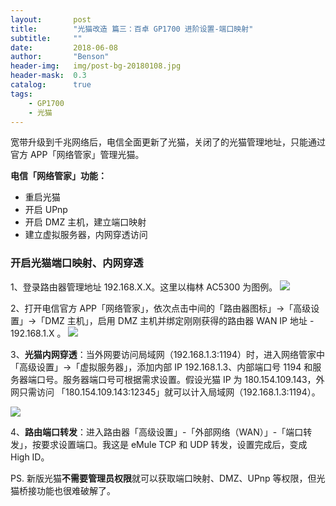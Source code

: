```yaml
---
layout:       post
title:        "光猫改造 篇三：百卓 GP1700 进阶设置-端口映射"
subtitle:     ""
date:         2018-06-08
author:       "Benson"
header-img:   img/post-bg-20180108.jpg
header-mask:  0.3
catalog:      true
tags:
    - GP1700
    - 光猫
---
```

宽带升级到千兆网络后，电信全面更新了光猫，关闭了的光猫管理地址，只能通过官方 APP「网络管家」管理光猫。

**电信「网络管家」功能：**

* 重启光猫
* 开启 UPnp
* 开启 DMZ 主机，建立端口映射
* 建立虚拟服务器，内网穿透访问

### 开启光猫端口映射、内网穿透
1、登录路由器管理地址 192.168.X.X。这里以梅林 AC5300 为图例。
![](http://tc.seoipo.com/20180608183159.png)

2、打开电信官方 APP「网络管家」，依次点击中间的「路由器图标」→「高级设置」→「DMZ 主机」，启用 DMZ 主机并绑定刚刚获得的路由器 WAN IP 地址 - 192.168.1.X 。
![](http://tc.seoipo.com/20180608185618.png)

3、**光猫内网穿透**：当外网要访问局域网（192.168.1.3:1194）时，进入网络管家中「高级设置」→「虚拟服务器」，添加内部 IP 192.168.1.3、内部端口号 1194 和服务器端口号。服务器端口号可根据需求设置。假设光猫 IP 为 180.154.109.143，外网只需访问 「180.154.109.143:12345」就可以计入局域网（192.168.1.3:1194）。

![](http://tc.seoipo.com/20190330175000.png?imageMogr2/auto-orient/strip%7CimageView2/2/h/600)

4、**路由端口转发**：进入路由器「高级设置」-「外部网络（WAN）」-「端口转发」，按要求设置端口。我这是 eMule TCP 和 UDP 转发，设置完成后，变成 High ID。

PS. 新版光猫**不需要管理员权限**就可以获取端口映射、DMZ、UPnp 等权限，但光猫桥接功能也很难破解了。